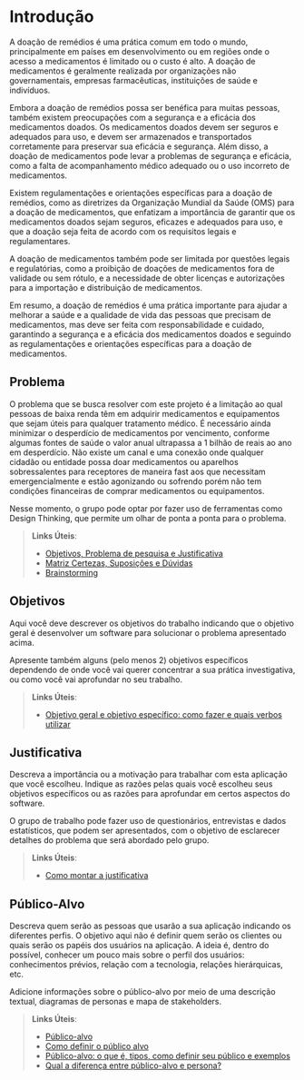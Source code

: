 # Introdução

A doação de remédios é uma prática comum em todo o mundo, principalmente em países em desenvolvimento ou em regiões onde o acesso a medicamentos é limitado ou o custo é alto. A doação de medicamentos é geralmente realizada por organizações não governamentais, empresas farmacêuticas, instituições de saúde e indivíduos. 

Embora a doação de remédios possa ser benéfica para muitas pessoas, também existem preocupações com a segurança e a eficácia dos medicamentos doados. Os medicamentos doados devem ser seguros e adequados para uso, e devem ser armazenados e transportados corretamente para preservar sua eficácia e segurança. Além disso, a doação de medicamentos pode levar a problemas de segurança e eficácia, como a falta de acompanhamento médico adequado ou o uso incorreto de medicamentos. 
  
 Existem regulamentações e orientações específicas para a doação de remédios, como as diretrizes da Organização Mundial da Saúde (OMS) para a doação de medicamentos, que enfatizam a importância de garantir que os medicamentos doados sejam seguros, eficazes e adequados para uso, e que a doação seja feita de acordo com os requisitos legais e regulamentares. 
  
 A doação de medicamentos também pode ser limitada por questões legais e regulatórias, como a proibição de doações de medicamentos fora de validade ou sem rótulo, e a necessidade de obter licenças e autorizações para a importação e distribuição de medicamentos. 
 

Em resumo, a doação de remédios é uma prática importante para ajudar a melhorar a saúde e a qualidade de vida das pessoas que precisam de medicamentos, mas deve ser feita com responsabilidade e cuidado, garantindo a segurança e a eficácia dos medicamentos doados e seguindo as regulamentações e orientações específicas para a doação de medicamentos.


## Problema

O problema que se busca resolver com este projeto é a limitação ao qual pessoas de baixa renda têm em adquirir medicamentos e equipamentos que sejam úteis para qualquer tratamento médico. 
É necessário ainda minimizar o desperdício de medicamentos por vencimento, conforme algumas fontes de saúde o valor anual ultrapassa a 1 bilhão de reais ao ano em desperdício.
Não existe um canal e uma conexão onde qualquer cidadão ou entidade possa doar medicamentos ou aparelhos sobressalentes para receptores de maneira  fast aos que necessitam emergencialmente e estão agonizando ou sofrendo porém não tem condições financeiras de comprar medicamentos ou equipamentos.


Nesse momento, o grupo pode optar por fazer uso  de ferramentas como Design Thinking, que permite um olhar de ponta a ponta para o problema.

> **Links Úteis**:
> - [Objetivos, Problema de pesquisa e Justificativa](https://medium.com/@versioparole/objetivos-problema-de-pesquisa-e-justificativa-c98c8233b9c3)
> - [Matriz Certezas, Suposições e Dúvidas](https://medium.com/educa%C3%A7%C3%A3o-fora-da-caixa/matriz-certezas-suposi%C3%A7%C3%B5es-e-d%C3%BAvidas-fa2263633655)
> - [Brainstorming](https://www.euax.com.br/2018/09/brainstorming/)

## Objetivos

Aqui você deve descrever os objetivos do trabalho indicando que o objetivo geral é desenvolver um software para solucionar o problema apresentado acima. 

Apresente também alguns (pelo menos 2) objetivos específicos dependendo de onde você vai querer concentrar a sua prática investigativa, ou como você vai aprofundar no seu trabalho.
 
> **Links Úteis**:
> - [Objetivo geral e objetivo específico: como fazer e quais verbos utilizar](https://blog.mettzer.com/diferenca-entre-objetivo-geral-e-objetivo-especifico/)

## Justificativa

Descreva a importância ou a motivação para trabalhar com esta aplicação que você escolheu. Indique as razões pelas quais você escolheu seus objetivos específicos ou as razões para aprofundar em certos aspectos do software.

O grupo de trabalho pode fazer uso de questionários, entrevistas e dados estatísticos, que podem ser apresentados, com o objetivo de esclarecer detalhes do problema que será abordado pelo grupo.

> **Links Úteis**:
> - [Como montar a justificativa](https://guiadamonografia.com.br/como-montar-justificativa-do-tcc/)

## Público-Alvo

Descreva quem serão as pessoas que usarão a sua aplicação indicando os diferentes perfis. O objetivo aqui não é definir quem serão os clientes ou quais serão os papéis dos usuários na aplicação. A ideia é, dentro do possível, conhecer um pouco mais sobre o perfil dos usuários: conhecimentos prévios, relação com a tecnologia, relações
hierárquicas, etc.

Adicione informações sobre o público-alvo por meio de uma descrição textual, diagramas de personas e mapa de stakeholders.

> **Links Úteis**:
> - [Público-alvo](https://blog.hotmart.com/pt-br/publico-alvo/)
> - [Como definir o público alvo](https://exame.com/pme/5-dicas-essenciais-para-definir-o-publico-alvo-do-seu-negocio/)
> - [Público-alvo: o que é, tipos, como definir seu público e exemplos](https://klickpages.com.br/blog/publico-alvo-o-que-e/)
> - [Qual a diferença entre público-alvo e persona?](https://rockcontent.com/blog/diferenca-publico-alvo-e-persona/)
